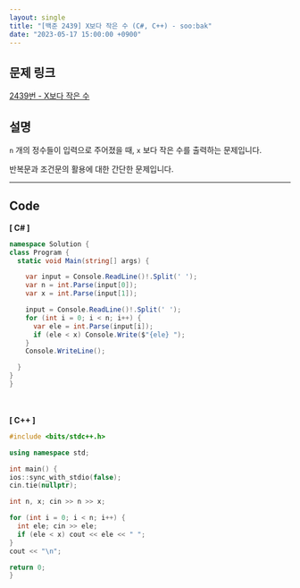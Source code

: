```yaml
---
layout: single
title: "[백준 2439] X보다 작은 수 (C#, C++) - soo:bak"
date: "2023-05-17 15:00:00 +0900"
---
```


## 문제 링크
  [2439번 - X보다 작은 수](https://www.acmicpc.net/problem/2439)

## 설명
`n` 개의 정수들이 입력으로 주어졌을 때, `x` 보다 작은 수를 출력하는 문제입니다. <br>

반복문과 조건문의 활용에 대한 간단한 문제입니다. <br>

- - -

## Code
<b>[ C# ] </b>
<br>

  ```c#
namespace Solution {
  class Program {
    static void Main(string[] args) {

      var input = Console.ReadLine()!.Split(' ');
      var n = int.Parse(input[0]);
      var x = int.Parse(input[1]);

      input = Console.ReadLine()!.Split(' ');
      for (int i = 0; i < n; i++) {
        var ele = int.Parse(input[i]);
        if (ele < x) Console.Write($"{ele} ");
      }
      Console.WriteLine();

    }
  }
}
  ```
<br><br>
<b>[ C++ ] </b>
<br>

  ```c++
#include <bits/stdc++.h>

using namespace std;

int main() {
  ios::sync_with_stdio(false);
  cin.tie(nullptr);

  int n, x; cin >> n >> x;

  for (int i = 0; i < n; i++) {
    int ele; cin >> ele;
    if (ele < x) cout << ele << " ";
  }
  cout << "\n";

  return 0;
}
  ```
